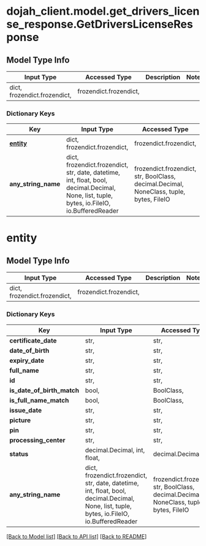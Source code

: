 # dojah_client.model.get_drivers_license_response.GetDriversLicenseResponse

## Model Type Info
Input Type | Accessed Type | Description | Notes
------------ | ------------- | ------------- | -------------
dict, frozendict.frozendict,  | frozendict.frozendict,  |  | 

### Dictionary Keys
Key | Input Type | Accessed Type | Description | Notes
------------ | ------------- | ------------- | ------------- | -------------
**[entity](#entity)** | dict, frozendict.frozendict,  | frozendict.frozendict,  |  | [optional] 
**any_string_name** | dict, frozendict.frozendict, str, date, datetime, int, float, bool, decimal.Decimal, None, list, tuple, bytes, io.FileIO, io.BufferedReader | frozendict.frozendict, str, BoolClass, decimal.Decimal, NoneClass, tuple, bytes, FileIO | any string name can be used but the value must be the correct type | [optional]

# entity

## Model Type Info
Input Type | Accessed Type | Description | Notes
------------ | ------------- | ------------- | -------------
dict, frozendict.frozendict,  | frozendict.frozendict,  |  | 

### Dictionary Keys
Key | Input Type | Accessed Type | Description | Notes
------------ | ------------- | ------------- | ------------- | -------------
**certificate_date** | str,  | str,  |  | [optional] 
**date_of_birth** | str,  | str,  |  | [optional] 
**expiry_date** | str,  | str,  |  | [optional] 
**full_name** | str,  | str,  |  | [optional] 
**id** | str,  | str,  |  | [optional] 
**is_date_of_birth_match** | bool,  | BoolClass,  |  | [optional] 
**is_full_name_match** | bool,  | BoolClass,  |  | [optional] 
**issue_date** | str,  | str,  |  | [optional] 
**picture** | str,  | str,  |  | [optional] 
**pin** | str,  | str,  |  | [optional] 
**processing_center** | str,  | str,  |  | [optional] 
**status** | decimal.Decimal, int, float,  | decimal.Decimal,  |  | [optional] 
**any_string_name** | dict, frozendict.frozendict, str, date, datetime, int, float, bool, decimal.Decimal, None, list, tuple, bytes, io.FileIO, io.BufferedReader | frozendict.frozendict, str, BoolClass, decimal.Decimal, NoneClass, tuple, bytes, FileIO | any string name can be used but the value must be the correct type | [optional]

[[Back to Model list]](../../README.md#documentation-for-models) [[Back to API list]](../../README.md#documentation-for-api-endpoints) [[Back to README]](../../README.md)

